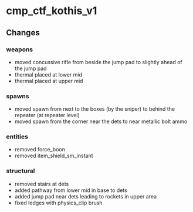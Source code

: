 # cmp_ctf_kothis_v1

## Changes


### weapons
- moved concussive rifle from beside the jump pad to slightly ahead of the jump pad
- thermal placed at lower mid
- thermal placed at upper mid

### spawns
- moved spawn from next to the boxes (by the sniper) to behind the repeater (at repeater level)
- moved spawn from the corner near the dets to near metallic bolt ammo

### entities
- removed force_boon
- removed item_shield_sm_instant

### structural
- removed stairs at dets
- added pathway from lower mid in base to dets
- added jump pad near dets leading to rockets in upper area
- fixed ledges with physics_clip brush
